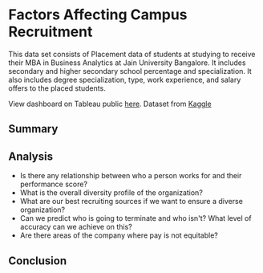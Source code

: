 # Factors Affecting Campus Recruitment

This data set consists of Placement data of students at studying to receive their MBA in Business Analytics at Jain University Bangalore. It includes secondary and higher secondary school percentage and specialization. It also includes degree specialization, type, work experience, and salary offers to the placed students.

View dashboard on Tableau public [here](). Dataset from [Kaggle](https://www.kaggle.com/benroshan/factors-affecting-campus-placement)

## Summary

## Analysis
* Is there any relationship between who a person works for and their performance score?
* What is the overall diversity profile of the organization?
* What are our best recruiting sources if we want to ensure a diverse organization?
* Can we predict who is going to terminate and who isn't? What level of accuracy can we achieve on this?
* Are there areas of the company where pay is not equitable?

## Conclusion 
